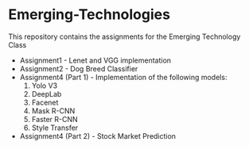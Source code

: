 # Emerging-Technologies

This repository contains the assignments for the Emerging Technology Class

- Assignment1 - Lenet and VGG implementation
- Assignment2 - Dog Breed Classifier
- Assignment4 (Part 1) - Implementation of the following models:
  1. Yolo V3
  2. DeepLab 
  3. Facenet
  4. Mask R-CNN
  5. Faster R-CNN
  6. Style Transfer
- Assignment4 (Part 2) - Stock Market Prediction
